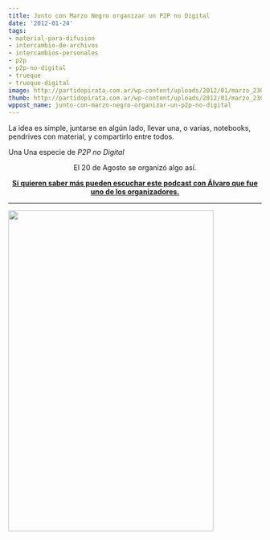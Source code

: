 ```yaml
---
title: Junto con Marzo Negro organizar un P2P no Digital
date: '2012-01-24'
tags:
- material-para-difusion
- intercambio-de-archivos
- intercambios-personales
- p2p
- p2p-no-digital
- trueque
- trueque-digital
image: http://partidopirata.com.ar/wp-content/uploads/2012/01/marzo_230x230.jpg
thumb: http://partidopirata.com.ar/wp-content/uploads/2012/01/marzo_230x230-150x150.jpg
wppost_name: junto-con-marzo-negro-organizar-un-p2p-no-digital
---
```


La idea es simple, juntarse en algún lado, llevar una, o varias, notebooks, pendrives con material, y compartirlo entre todos.

Una Una especie de <em>P2P no Digital</em>
<p style="text-align: center;">El 20 de Agosto se organizó algo así.</p>
<p style="text-align: center;"><strong><a href="http://partidopirata.com.ar/1589/charlando-con-alvaro-sobre-truequedigital-en-la-ciudad-de-buenos-aires">Si quieren saber más pueden escuchar este podcast con Álvaro que fue uno de los organizadores.</a></strong></p>


<hr />

<img class="aligncenter" title="Trueque Digital" src="http://partidopirata.com.ar/wp-content/uploads/2011/08/haqa.png" alt="" width="408" height="640" />
